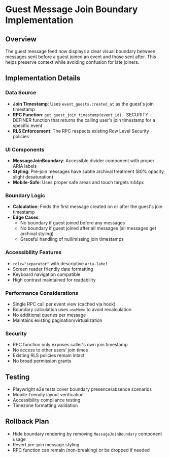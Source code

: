 # Guest Message Join Boundary Implementation

## Overview

The guest message feed now displays a clear visual boundary between messages sent before a guest joined an event and those sent after. This helps preserve context while avoiding confusion for late joiners.

## Implementation Details

### Data Source

- **Join Timestamp**: Uses `event_guests.created_at` as the guest's join timestamp
- **RPC Function**: `get_guest_join_timestamp(event_id)` - SECURITY DEFINER function that returns the calling user's join timestamp for a specific event
- **RLS Enforcement**: The RPC respects existing Row Level Security policies

### UI Components

- **MessageJoinBoundary**: Accessible divider component with proper ARIA labels
- **Styling**: Pre-join messages have subtle archival treatment (80% opacity, slight desaturation)
- **Mobile-Safe**: Uses proper safe areas and touch targets ≥44px

### Boundary Logic

- **Calculation**: Finds the first message created on or after the guest's join timestamp
- **Edge Cases**:
  - No boundary if guest joined before any messages
  - No boundary if guest joined after all messages (all messages get archival styling)
  - Graceful handling of null/missing join timestamps

### Accessibility Features

- `role="separator"` with descriptive `aria-label`
- Screen reader friendly date formatting
- Keyboard navigation compatible
- High contrast maintained for readability

### Performance Considerations

- Single RPC call per event view (cached via hook)
- Boundary calculation uses `useMemo` to avoid recalculation
- No additional queries per message
- Maintains existing pagination/virtualization

### Security

- RPC function only exposes caller's own join timestamp
- No access to other users' join times
- Existing RLS policies remain intact
- No broad permission grants

## Testing

- Playwright e2e tests cover boundary presence/absence scenarios
- Mobile-friendly layout verification
- Accessibility compliance testing
- Timezone formatting validation

## Rollback Plan

- Hide boundary rendering by removing `MessageJoinBoundary` component usage
- Revert pre-join message styling
- RPC function can remain (non-breaking) or be dropped if needed

